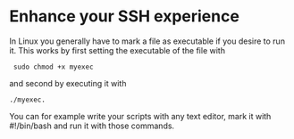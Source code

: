 # Enhance your SSH experience

In Linux you generally have to mark a file as executable if you desire to run it. 
This works by first setting the executable of the file with

```shell
 sudo chmod +x myexec
```

and second by executing it with

  ```shell
 ./myexec.
 ```

You can for example write your scripts with any text editor, mark it with #!/bin/bash and run it with those commands.
